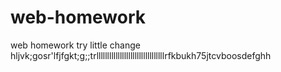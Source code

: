 # web-homework
web homework
try little change
hljvk;gosr'lfjfgkt;g;;trllllllllllllllllllllllllllllllllrfkbukh75jtcvboosdefghh
